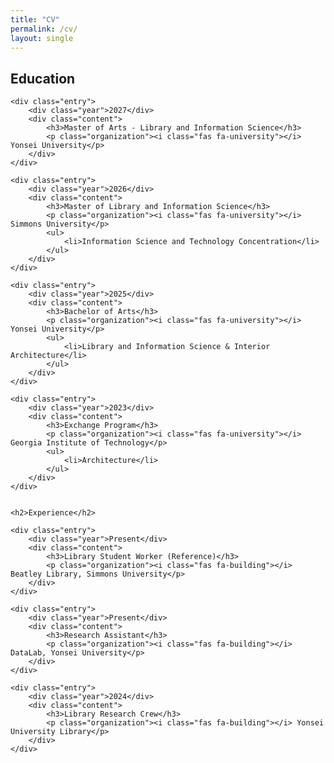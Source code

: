 ```yaml
---
title: "CV"
permalink: /cv/
layout: single
---
```


<div class="cv-container">
    <h2>Education</h2>

    <div class="entry">
        <div class="year">2027</div>
        <div class="content">
            <h3>Master of Arts - Library and Information Science</h3>
            <p class="organization"><i class="fas fa-university"></i> Yonsei University</p>
        </div>
    </div>

    <div class="entry">
        <div class="year">2026</div>
        <div class="content">
            <h3>Master of Library and Information Science</h3>
            <p class="organization"><i class="fas fa-university"></i> Simmons University</p>
            <ul>
                <li>Information Science and Technology Concentration</li>
            </ul>
        </div>
    </div>

    <div class="entry">
        <div class="year">2025</div>
        <div class="content">
            <h3>Bachelor of Arts</h3>
            <p class="organization"><i class="fas fa-university"></i> Yonsei University</p>
            <ul>
                <li>Library and Information Science & Interior Architecture</li>
            </ul>
        </div>
    </div>
    
    <div class="entry">
        <div class="year">2023</div>
        <div class="content">
            <h3>Exchange Program</h3>
            <p class="organization"><i class="fas fa-university"></i> Georgia Institute of Technology</p>
            <ul>
                <li>Architecture</li>
            </ul>
        </div>
    </div>


    <h2>Experience</h2>
    
    <div class="entry">
        <div class="year">Present</div>
        <div class="content">
            <h3>Library Student Worker (Reference)</h3>
            <p class="organization"><i class="fas fa-building"></i> Beatley Library, Simmons University</p>
        </div>
    </div>

    <div class="entry">
        <div class="year">Present</div>
        <div class="content">
            <h3>Research Assistant</h3>
            <p class="organization"><i class="fas fa-building"></i> DataLab, Yonsei University</p>
        </div>
    </div>
    
    <div class="entry">
        <div class="year">2024</div>
        <div class="content">
            <h3>Library Research Crew</h3>
            <p class="organization"><i class="fas fa-building"></i> Yonsei University Library</p>
        </div>
    </div>

</div>

<link rel="stylesheet" href="https://cdnjs.cloudflare.com/ajax/libs/font-awesome/6.0.0-beta3/css/all.min.css">
